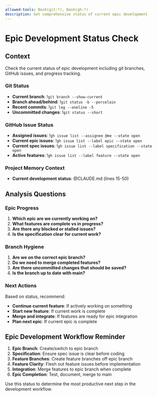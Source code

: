 ```yaml
---
allowed-tools: Bash(git:*), Bash(gh:*)
description: Get comprehensive status of current epic development
---
```


# Epic Development Status Check

## Context
Check the current status of epic development including git branches, GitHub issues, and progress tracking.

### Git Status
- **Current branch**: !`git branch --show-current`
- **Branch ahead/behind**: !`git status -b --porcelain`
- **Recent commits**: !`git log --oneline -5`
- **Uncommitted changes**: !`git status --short`

### GitHub Issue Status
- **Assigned issues**: !`gh issue list --assignee @me --state open`
- **Current epic issues**: !`gh issue list --label epic --state open`
- **Current spec issues**: !`gh issue list --label specification --state open`
- **Active features**: !`gh issue list --label feature --state open`

### Project Memory Context
- **Current development status**: @CLAUDE.md (lines 15-50)

## Analysis Questions

### Epic Progress
1. **Which epic are we currently working on?**
2. **What features are complete vs in progress?**
3. **Are there any blocked or stalled issues?**
4. **Is the specification clear for current work?**

### Branch Hygiene
1. **Are we on the correct epic branch?**
2. **Do we need to merge completed features?**
3. **Are there uncommitted changes that should be saved?**
4. **Is the branch up to date with main?**

### Next Actions
Based on status, recommend:
- **Continue current feature**: If actively working on something
- **Start new feature**: If current work is complete
- **Merge and integrate**: If features are ready for epic integration
- **Plan next epic**: If current epic is complete

## Epic Development Workflow Reminder
1. **Epic Branch**: Create/switch to epic branch
2. **Specification**: Ensure spec issue is clear before coding
3. **Feature Branches**: Create feature branches off epic branch
4. **Feature Clarity**: Flesh out feature issues before implementation
5. **Integration**: Merge features to epic branch when complete
6. **Epic Completion**: Test, document, merge to main

Use this status to determine the most productive next step in the development workflow.